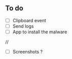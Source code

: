## To do
- [ ] Clipboard event
- [ ] Send logs
- [ ] App to install the malware

//
- [ ] Screenshots ?
